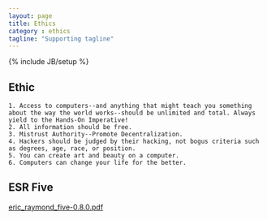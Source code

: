 ```yaml
---
layout: page
title: Ethics
category : ethics
tagline: "Supporting tagline"
---
```

{% include JB/setup %}

## Ethic

    1. Access to computers--and anything that might teach you something about the way the world works--should be unlimited and total. Always yield to the Hands-On Imperative!
    2. All information should be free.
    3. Mistrust Authority--Promote Decentralization.
    4. Hackers should be judged by their hacking, not bogus criteria such as degrees, age, race, or position.
    5. You can create art and beauty on a computer.
    6. Computers can change your life for the better.

## ESR Five

[eric_raymond_five-0.8.0.pdf](/docs/eric_raymond_five-0.8.0.pdf)